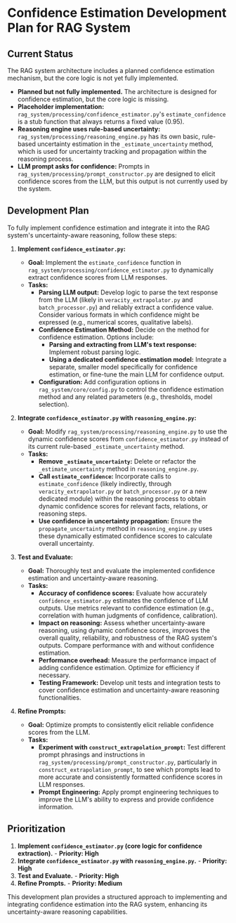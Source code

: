 # Confidence Estimation Development Plan for RAG System

## Current Status

The RAG system architecture includes a planned confidence estimation mechanism, but the core logic is not yet fully implemented.

*   **Planned but not fully implemented.** The architecture is designed for confidence estimation, but the core logic is missing.
*   **Placeholder implementation:** `rag_system/processing/confidence_estimator.py`'s `estimate_confidence` is a stub function that always returns a fixed value (0.95).
*   **Reasoning engine uses rule-based uncertainty:** `rag_system/processing/reasoning_engine.py` has its own basic, rule-based uncertainty estimation in the `_estimate_uncertainty` method, which is used for uncertainty tracking and propagation within the reasoning process.
*   **LLM prompt asks for confidence:** Prompts in `rag_system/processing/prompt_constructor.py` are designed to elicit confidence scores from the LLM, but this output is not currently used by the system.

## Development Plan

To fully implement confidence estimation and integrate it into the RAG system's uncertainty-aware reasoning, follow these steps:

1.  **Implement `confidence_estimator.py`:**
    *   **Goal:** Implement the `estimate_confidence` function in `rag_system/processing/confidence_estimator.py` to dynamically extract confidence scores from LLM responses.
    *   **Tasks:**
        *   **Parsing LLM output:** Develop logic to parse the text response from the LLM (likely in `veracity_extrapolator.py` and `batch_processor.py`) and reliably extract a confidence value. Consider various formats in which confidence might be expressed (e.g., numerical scores, qualitative labels).
        *   **Confidence Estimation Method:** Decide on the method for confidence estimation. Options include:
            *   **Parsing and extracting from LLM's text response:**  Implement robust parsing logic.
            *   **Using a dedicated confidence estimation model:**  Integrate a separate, smaller model specifically for confidence estimation, or fine-tune the main LLM for confidence output.
        *   **Configuration:** Add configuration options in `rag_system/core/config.py` to control the confidence estimation method and any related parameters (e.g., thresholds, model selection).

2.  **Integrate `confidence_estimator.py` with `reasoning_engine.py`:**
    *   **Goal:** Modify `rag_system/processing/reasoning_engine.py` to use the dynamic confidence scores from `confidence_estimator.py` instead of its current rule-based `_estimate_uncertainty` method.
    *   **Tasks:**
        *   **Remove `_estimate_uncertainty`:** Delete or refactor the `_estimate_uncertainty` method in `reasoning_engine.py`.
        *   **Call `estimate_confidence`:** Incorporate calls to `estimate_confidence` (likely indirectly, through `veracity_extrapolator.py` or `batch_processor.py` or a new dedicated module) within the reasoning process to obtain dynamic confidence scores for relevant facts, relations, or reasoning steps.
        *   **Use confidence in uncertainty propagation:** Ensure the `propagate_uncertainty` method in `reasoning_engine.py` uses these dynamically estimated confidence scores to calculate overall uncertainty.

3.  **Test and Evaluate:**
    *   **Goal:** Thoroughly test and evaluate the implemented confidence estimation and uncertainty-aware reasoning.
    *   **Tasks:**
        *   **Accuracy of confidence scores:** Evaluate how accurately `confidence_estimator.py` estimates the confidence of LLM outputs. Use metrics relevant to confidence estimation (e.g., correlation with human judgments of confidence, calibration).
        *   **Impact on reasoning:** Assess whether uncertainty-aware reasoning, using dynamic confidence scores, improves the overall quality, reliability, and robustness of the RAG system's outputs. Compare performance with and without confidence estimation.
        *   **Performance overhead:** Measure the performance impact of adding confidence estimation. Optimize for efficiency if necessary.
        *   **Testing Framework:** Develop unit tests and integration tests to cover confidence estimation and uncertainty-aware reasoning functionalities.

4.  **Refine Prompts:**
    *   **Goal:** Optimize prompts to consistently elicit reliable confidence scores from the LLM.
    *   **Tasks:**
        *   **Experiment with `construct_extrapolation_prompt`:**  Test different prompt phrasings and instructions in `rag_system/processing/prompt_constructor.py`, particularly in `construct_extrapolation_prompt`, to see which prompts lead to more accurate and consistently formatted confidence scores in LLM responses.
        *   **Prompt Engineering:** Apply prompt engineering techniques to improve the LLM's ability to express and provide confidence information.

## Prioritization

1.  **Implement `confidence_estimator.py` (core logic for confidence extraction).** - **Priority: High**
2.  **Integrate `confidence_estimator.py` with `reasoning_engine.py`.** - **Priority: High**
3.  **Test and Evaluate.** - **Priority: High**
4.  **Refine Prompts.** - **Priority: Medium**

This development plan provides a structured approach to implementing and integrating confidence estimation into the RAG system, enhancing its uncertainty-aware reasoning capabilities.